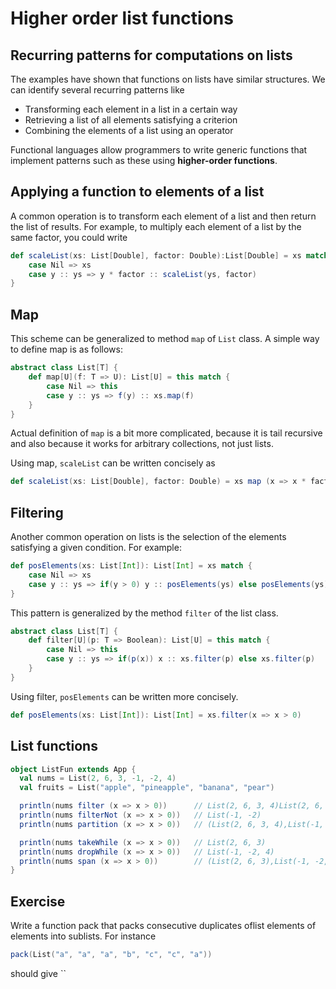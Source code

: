# Higher order list functions

## Recurring patterns for computations on lists

The examples have shown that functions on lists have similar structures. We can identify several recurring patterns like 
- Transforming each element in a list in a certain way
- Retrieving a list of all elements satisfying a criterion
- Combining the elements of a list using an operator

Functional languages allow programmers to write generic functions that implement patterns such as these using **higher-order functions**.

## Applying a function to elements of a list

A common operation is to transform each element of a list and then return the list of results. For example, to multiply each element of a list by the same factor, you could write

``` scala
def scaleList(xs: List[Double], factor: Double):List[Double] = xs match {
    case Nil => xs
    case y :: ys => y * factor :: scaleList(ys, factor)
}
```

## Map

This scheme can be generalized to method `map` of `List` class. A simple way to define map is as follows:

``` scala
abstract class List[T] {
    def map[U](f: T => U): List[U] = this match {
        case Nil => this
        case y :: ys => f(y) :: xs.map(f)
    }
}
```
Actual definition of `map` is a bit more complicated, because it is tail recursive and also because it works for arbitrary collections, not just lists.

Using map, `scaleList` can be written concisely as 
``` scala
def scaleList(xs: List[Double], factor: Double) = xs map (x => x * factor)
```

## Filtering
Another common operation on  lists is the selection of the elements satisfying a given condition. For example:
``` scala
def posElements(xs: List[Int]): List[Int] = xs match {
    case Nil => xs
    case y :: ys => if(y > 0) y :: posElements(ys) else posElements(ys)
}
```

This pattern is generalized by the method `filter` of the list class.
``` scala
abstract class List[T] {
    def filter[U](p: T => Boolean): List[U] = this match {
        case Nil => this
        case y :: ys => if(p(x)) x :: xs.filter(p) else xs.filter(p)
    }
}
```

Using filter, `posElements` can be written more concisely.
``` scala
def posElements(xs: List[Int]): List[Int] = xs.filter(x => x > 0)
```

## List functions

``` scala
object ListFun extends App {
  val nums = List(2, 6, 3, -1, -2, 4)
  val fruits = List("apple", "pineapple", "banana", "pear")

  println(nums filter (x => x > 0))      // List(2, 6, 3, 4)List(2, 6, 3, 4)
  println(nums filterNot (x => x > 0))   // List(-1, -2)
  println(nums partition (x => x > 0))   // (List(2, 6, 3, 4),List(-1, -2))

  println(nums takeWhile (x => x > 0))   // List(2, 6, 3)
  println(nums dropWhile (x => x > 0))   // List(-1, -2, 4)
  println(nums span (x => x > 0))        // (List(2, 6, 3),List(-1, -2, 4))
}
```

## Exercise

Write a function pack that packs consecutive duplicates oflist elements of elements into sublists. For instance
``` scala
pack(List("a", "a", "a", "b", "c", "c", "a"))
```
should give
``